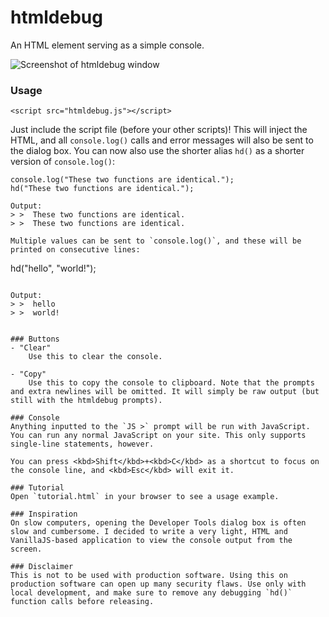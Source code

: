 # htmldebug
An HTML element serving as a simple console.

![Screenshot of htmldebug window](http://i.imgur.com/g6DBSrH.png)

### Usage

```
<script src="htmldebug.js"></script>
```

Just include the script file (before your other scripts)! This will inject the HTML, and all `console.log()` calls and error messages will also be sent to the dialog box. You can now also use the shorter alias `hd()` as a shorter version of `console.log()`:

```
console.log("These two functions are identical.");
hd("These two functions are identical.");

Output:
> >  These two functions are identical.
> >  These two functions are identical.

Multiple values can be sent to `console.log()`, and these will be printed on consecutive lines:

```
hd("hello", "world!");
```

Output:
> >  hello
> >  world!


### Buttons
- "Clear"
    Use this to clear the console.

- "Copy"
    Use this to copy the console to clipboard. Note that the prompts and extra newlines will be omitted. It will simply be raw output (but still with the htmldebug prompts).

### Console
Anything inputted to the `JS >` prompt will be run with JavaScript. You can run any normal JavaScript on your site. This only supports single-line statements, however.

You can press <kbd>Shift</kbd>+<kbd>C</kbd> as a shortcut to focus on the console line, and <kbd>Esc</kbd> will exit it.

### Tutorial
Open `tutorial.html` in your browser to see a usage example.

### Inspiration
On slow computers, opening the Developer Tools dialog box is often slow and cumbersome. I decided to write a very light, HTML and VanillaJS-based application to view the console output from the screen.

### Disclaimer
This is not to be used with production software. Using this on production software can open up many security flaws. Use only with local development, and make sure to remove any debugging `hd()` function calls before releasing.

